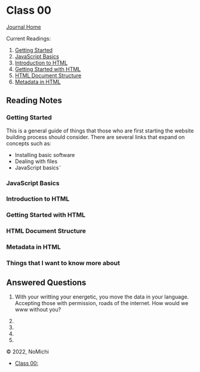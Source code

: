 # Class 00

[Journal Home](README.md)

Current Readings:

1. [Getting Started](https://developer.mozilla.org/en-US/docs/Learn/Getting_started_with_the_web)
2. [JavaScript Basics](https://developer.mozilla.org/en-US/docs/Learn/Getting_started_with_the_web/JavaScript_basics)
3. [Introduction to HTML](https://developer.mozilla.org/en-US/docs/Learn/HTML/Introduction_to_HTML)
4. [Getting Started with HTML](https://developer.mozilla.org/en-US/docs/Learn/HTML/Introduction_to_HTML/Getting_started)
5. [HTML Document Structure](https://developer.mozilla.org/en-US/docs/Learn/HTML/Introduction_to_HTML/Document_and_website_structure)
6. [Metadata in HTML](https://developer.mozilla.org/en-US/docs/Learn/HTML/Introduction_to_HTML/The_head_metadata_in_HTML)

## Reading Notes

### Getting Started

This is a general guide of things that those who are first starting the website building process should consider. There are several links that expand on concepts such as:

  - Installing basic software
  - Dealing with files
  - JavaScript basics˜

### JavaScript Basics



### Introduction to HTML

### Getting Started with HTML

### HTML Document Structure

### Metadata in HTML

### Things that I want to know more about

## Answered Questions

  1. With your writting your energetic, you move the data in your language. Accepting those with permission, roads of the internet. How would we www without you?
  
  2. 
  3.
  4.
  5.

&copy; 2022, NoMichi

- [Class 00: ](code000/class00.md)